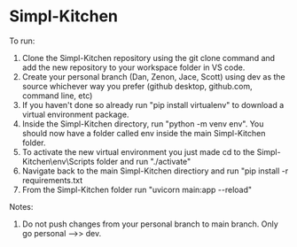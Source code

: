 # Simpl-Kitchen

To run:
1. Clone the Simpl-Kitchen repository using the git clone command and add the new repository to your workspace folder in VS code.
2. Create your personal branch (Dan, Zenon, Jace, Scott) using dev as the source whichever way you prefer (github desktop, github.com, command line, etc) 
3. If you haven't done so already run "pip install virtualenv" to download a virtual environment package. 
4. Inside the Simpl-Kitchen directory, run "python -m venv env". You should now have a folder called env inside the main Simpl-Kitchen folder. 
5. To activate the new virtual environment you just made cd to the Simpl-Kitchen\env\Scripts folder and run "./activate"
6. Navigate back to the main Simpl-Kitchen directiory and run "pip install -r requirements.txt 
7. From the Simpl-Kitchen folder run "uvicorn main:app --reload"

Notes: 
1. Do not push changes from your personal branch to main branch. Only go personal -->> dev.